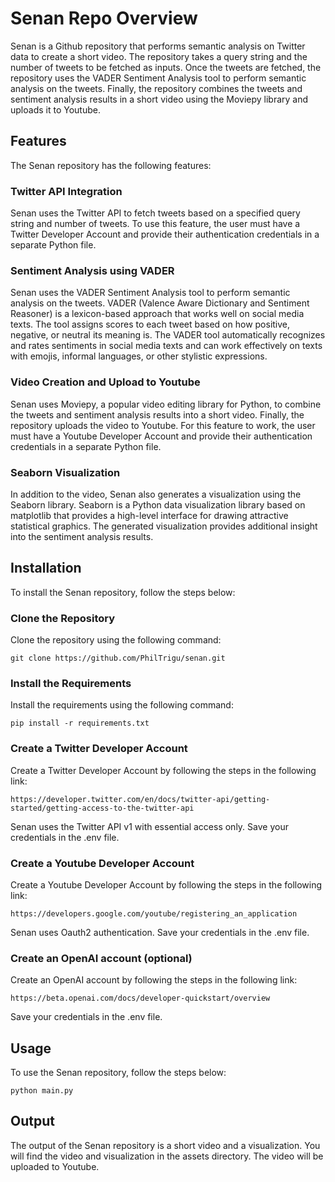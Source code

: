 # Senan Repo Overview

Senan is a Github repository that performs semantic analysis on Twitter data to create a short video. The repository
takes a query string and the number of tweets to be fetched as inputs. Once the tweets are fetched, the repository uses
the VADER Sentiment Analysis tool to perform semantic analysis on the tweets. Finally, the repository combines the
tweets and sentiment analysis results in a short video using the Moviepy library and uploads it to Youtube.

## Features

The Senan repository has the following features:

### Twitter API Integration

Senan uses the Twitter API to fetch tweets based on a specified query string and number of tweets. To use this feature,
the user must have a Twitter Developer Account and provide their authentication credentials in a separate Python file.

### Sentiment Analysis using VADER

Senan uses the VADER Sentiment Analysis tool to perform semantic analysis on the tweets. VADER (Valence Aware Dictionary
and Sentiment Reasoner) is a lexicon-based approach that works well on social media texts. The tool assigns scores to
each tweet based on how positive, negative, or neutral its meaning is. The VADER tool automatically recognizes and rates
sentiments in social media texts and can work effectively on texts with emojis, informal languages, or other stylistic
expressions.

### Video Creation and Upload to Youtube

Senan uses Moviepy, a popular video editing library for Python, to combine the tweets and sentiment analysis results
into a short video. Finally, the repository uploads the video to Youtube. For this feature to work, the user must have a
Youtube Developer Account and provide their authentication credentials in a separate Python file.

### Seaborn Visualization

In addition to the video, Senan also generates a visualization using the Seaborn library. Seaborn is a Python data
visualization library based on matplotlib that provides a high-level interface for drawing attractive statistical
graphics. The generated visualization provides additional insight into the sentiment analysis results.

## Installation

To install the Senan repository, follow the steps below:

### Clone the Repository

Clone the repository using the following command:

    git clone https://github.com/PhilTrigu/senan.git

### Install the Requirements

Install the requirements using the following command:

    pip install -r requirements.txt

### Create a Twitter Developer Account

Create a Twitter Developer Account by following the steps in the following link:

    https://developer.twitter.com/en/docs/twitter-api/getting-started/getting-access-to-the-twitter-api

Senan uses the Twitter API v1 with essential access only. Save your credentials in the .env file.

### Create a Youtube Developer Account

Create a Youtube Developer Account by following the steps in the following link:

    https://developers.google.com/youtube/registering_an_application

Senan uses Oauth2 authentication. Save your credentials in the .env file.

### Create an OpenAI account (optional)

Create an OpenAI account by following the steps in the following link:

    https://beta.openai.com/docs/developer-quickstart/overview

Save your credentials in the .env file.

## Usage

To use the Senan repository, follow the steps below:

    python main.py

## Output

The output of the Senan repository is a short video and a visualization. You will find the video and visualization in
the assets directory. The video will be uploaded to Youtube.


